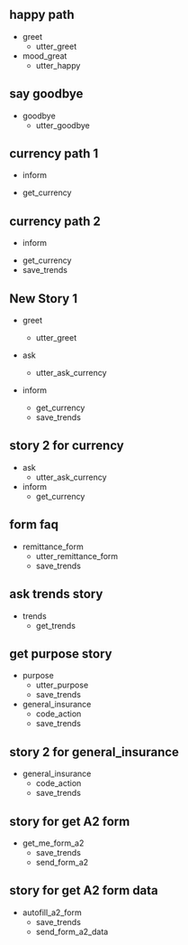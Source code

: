 ## happy path
* greet
  - utter_greet
* mood_great
  - utter_happy

## say goodbye
* goodbye
  - utter_goodbye

## currency path 1
* inform
 - get_currency

## currency path 2
* inform
 - get_currency
 - save_trends

## New Story 1
* greet
    - utter_greet
* ask
    - utter_ask_currency

* inform
    - get_currency
    - save_trends

## story 2 for currency
* ask
    - utter_ask_currency
* inform
    - get_currency

## form faq
* remittance_form
    - utter_remittance_form
    - save_trends

## ask trends story
* trends
    - get_trends

## get purpose story
* purpose
    - utter_purpose
    - save_trends
* general_insurance
    - code_action
    - save_trends

## story 2 for general_insurance
* general_insurance
    - code_action
    - save_trends

## story for get A2 form
* get_me_form_a2
    - save_trends
    - send_form_a2

## story for get A2 form data
* autofill_a2_form
    - save_trends
    - send_form_a2_data
